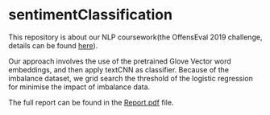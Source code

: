 # sentimentClassification

This repository is about our NLP coursework(the OffensEval 2019 challenge, details can be found [here](https://competitions.codalab.org/competitions/20011)).

Our approach involves the use of the pretrained Glove Vector word embeddings, and then apply textCNN as classifier. Because of the imbalance dataset, we grid search the threshold of the logistic regression for minimise the impact of imbalance data.

The full report can be found in the [Report.pdf](./report.pdf) file.
